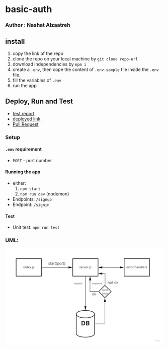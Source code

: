# basic-auth

### Author : Nashat Alzaatreh

## install

1. copy the link of the repo
1. clone the repo on your local machine by `git clone repo-url`
1. download independencies by `npm i`
1. create a `.env`, then cope the content of `.env.sample` file inside the `.env` file.
1. fill the variables of `.env`
1. run the app

## Deploy, Run and Test

- [test report](https://github.com/NashatAlzaatreh/basic-auth/actions)
- [deployed link](https://basic-auth-nashat.herokuapp.com/)
- [Pull Request](https://github.com/NashatAlzaatreh/basic-auth/pull/1)

### Setup

#### `.env` requirement

- `PORT` - port number

#### Running the app

- either:
  1. `npm start`
  1. `npm run dev` (nodemon)
- Endpoints: `/signup`
- Endpoint: `/signin`

#### Test

- Unit test: `npm run test`

### UML:

![uml](./uml.jpg)
